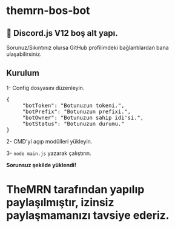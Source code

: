 # themrn-bos-bot
## 📂 Discord.js V12 boş alt yapı.
Sorunuz/Sıkıntınız olursa GitHub profilimdeki bağlantılardan bana ulaşabilirsiniz.

## Kurulum

1- Config dosyasını düzenleyin.

<pre lang="js">
{
     "botToken": "Botunuzun tokeni.",
     "botPrefix": "Botunuzun prefixi.",
     "botOwner": "Botunuzun sahip idi'si.",
     "botStatus": "Botunuzun durumu."
}
</pre>

2- CMD'yi açıp modülleri yükleyin.

3- <code>node main.js</code> yazarak çalıştırın.

**Sorunsuz şekilde yüklendi!**

# TheMRN tarafından yapılıp paylaşılmıştır, izinsiz paylaşmamanızı tavsiye ederiz.

